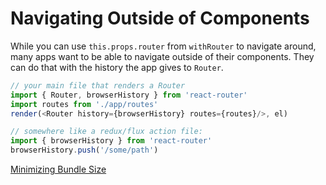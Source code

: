# Navigating Outside of Components

While you can use `this.props.router` from `withRouter` to navigate around, many apps want to be able to navigate outside of their components. They can do that with the history the app gives to `Router`.

```js
// your main file that renders a Router
import { Router, browserHistory } from 'react-router'
import routes from './app/routes'
render(<Router history={browserHistory} routes={routes}/>, el)
```

```js
// somewhere like a redux/flux action file:
import { browserHistory } from 'react-router'
browserHistory.push('/some/path')
```
[Minimizing Bundle Size](https://github.com/reactjs/react-router/blob/master/docs/guides/MinimizingBundleSize.md)
